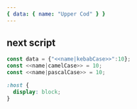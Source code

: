 ```yaml
---
{ data: { name: "Upper Cod" } }
---
```


## next script

```js tests/build/<<name|kebabCase>>.js
const data = {"<<name|kebabCase>>":10};
const <<name|camelCase>> = 10;
const <<name|pascalCase>> = 10;
```

```css tests/build/<<name|kebabCase>>.css
:host {
  display: block;
}
```
